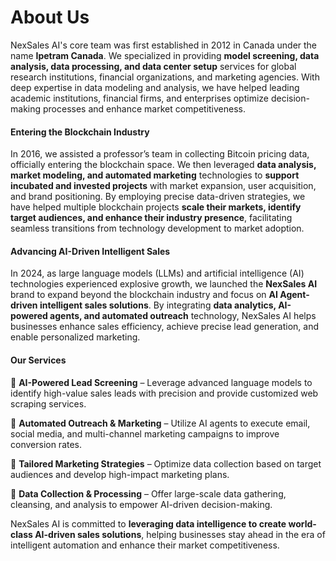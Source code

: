 # About Us

NexSales AI's core team was first established in 2012 in Canada under the name **Ipetram Canada**. We specialized in providing **model screening, data analysis, data processing, and data center setup** services for global research institutions, financial organizations, and marketing agencies. With deep expertise in data modeling and analysis, we have helped leading academic institutions, financial firms, and enterprises optimize decision-making processes and enhance market competitiveness.

#### Entering the Blockchain Industry <a href="#ember388" id="ember388"></a>

In 2016, we assisted a professor’s team in collecting Bitcoin pricing data, officially entering the blockchain space. We then leveraged **data analysis, market modeling, and automated marketing** technologies to **support incubated and invested projects** with market expansion, user acquisition, and brand positioning. By employing precise data-driven strategies, we have helped multiple blockchain projects **scale their markets, identify target audiences, and enhance their industry presence**, facilitating seamless transitions from technology development to market adoption.

#### Advancing AI-Driven Intelligent Sales <a href="#ember390" id="ember390"></a>

In 2024, as large language models (LLMs) and artificial intelligence (AI) technologies experienced explosive growth, we launched the **NexSales AI** brand to expand beyond the blockchain industry and focus on **AI Agent-driven intelligent sales solutions**. By integrating **data analytics, AI-powered agents, and automated outreach** technology, NexSales AI helps businesses enhance sales efficiency, achieve precise lead generation, and enable personalized marketing.

#### Our Services <a href="#ember392" id="ember392"></a>

🔹 **AI-Powered Lead Screening** – Leverage advanced language models to identify high-value sales leads with precision and provide customized web scraping services.

🔹 **Automated Outreach & Marketing** – Utilize AI agents to execute email, social media, and multi-channel marketing campaigns to improve conversion rates.

🔹 **Tailored Marketing Strategies** – Optimize data collection based on target audiences and develop high-impact marketing plans.

🔹 **Data Collection & Processing** – Offer large-scale data gathering, cleansing, and analysis to empower AI-driven decision-making.

NexSales AI is committed to **leveraging data intelligence to create world-class AI-driven sales solutions**, helping businesses stay ahead in the era of intelligent automation and enhance their market competitiveness.
